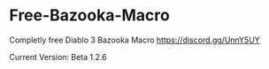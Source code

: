 # Free-Bazooka-Macro
Completly free Diablo 3 Bazooka Macro
https://discord.gg/UnnY5UY

Current Version: Beta 1.2.6
